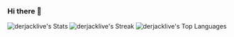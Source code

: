 ### Hi there 👋
![derjacklive's Stats](https://github-readme-stats.vercel.app/api?username=derjacklive&theme=vue-dark&show_icons=true&hide_border=false&count_private=true)
![derjacklive's Streak](https://github-readme-streak-stats.herokuapp.com/?user=derjacklive&theme=vue-dark&hide_border=false)
![derjacklive's Top Languages](https://github-readme-stats.vercel.app/api/top-langs/?username=derjacklive&theme=vue-dark&show_icons=true&hide_border=false&layout=compact)

